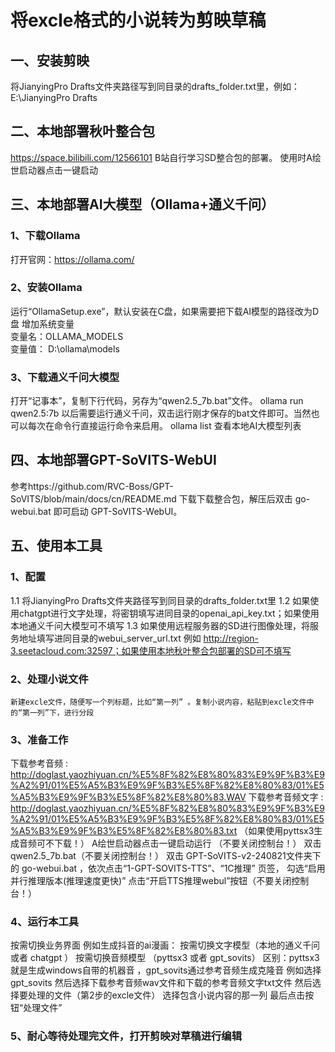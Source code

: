 # 将excle格式的小说转为剪映草稿
## 一、安装剪映
  将JianyingPro Drafts文件夹路径写到同目录的drafts_folder.txt里，例如：E:\JianyingPro Drafts

## 二、本地部署秋叶整合包
  https://space.bilibili.com/12566101  B站自行学习SD整合包的部署。
  使用时A绘世启动器点击一键启动

## 三、本地部署AI大模型（Ollama+通义千问）
### 1、下载Ollama
  打开官网：https://ollama.com/
### 2、安装Ollama
  运行“OllamaSetup.exe”，默认安装在C盘，如果需要把下载AI模型的路径改为D盘
  增加系统变量  
  变量名：OLLAMA_MODELS  
  变量值： D:\ollama\models
### 3、下载通义千问大模型
  打开“记事本”，复制下行代码，另存为“qwen2.5_7b.bat”文件。
  ollama run qwen2.5:7b
  以后需要运行通义千问，双击运行刚才保存的bat文件即可。当然也可以每次在命令行直接运行命令来启用。
  ollama list  查看本地AI大模型列表

## 四、本地部署GPT-SoVITS-WebUI

  参考https://github.com/RVC-Boss/GPT-SoVITS/blob/main/docs/cn/README.md
  下载下载整合包，解压后双击 go-webui.bat 即可启动 GPT-SoVITS-WebUI。

## 五、使用本工具
### 1、配置
   1.1 将JianyingPro Drafts文件夹路径写到同目录的drafts_folder.txt里
   1.2 如果使用chatgpt进行文字处理，将密钥填写进同目录的openai_api_key.txt；如果使用本地通义千问大模型可不填写
   1.3 如果使用远程服务器的SD进行图像处理，将服务地址填写进同目录的webui_server_url.txt 例如 http://region-3.seetacloud.com:32597；如果使用本地秋叶整合包部署的SD可不填写
### 2、处理小说文件
    新建excle文件，随便写一个列标题，比如“第一列” 。复制小说内容，粘贴到excle文件中的“第一列”下，进行分段
### 3、准备工作
  下载参考音频 : http://doglast.yaozhiyuan.cn/%E5%8F%82%E8%80%83%E9%9F%B3%E9%A2%91/01%E5%A5%B3%E9%9F%B3%E5%8F%82%E8%80%83/01%E5%A5%B3%E9%9F%B3%E5%8F%82%E8%80%83.WAV
  下载参考音频文字 : http://doglast.yaozhiyuan.cn/%E5%8F%82%E8%80%83%E9%9F%B3%E9%A2%91/01%E5%A5%B3%E9%9F%B3%E5%8F%82%E8%80%83/01%E5%A5%B3%E9%9F%B3%E5%8F%82%E8%80%83.txt
 （如果使用pyttsx3生成音频可不下载！）
   A绘世启动器点击一键启动运行 （不要关闭控制台！）
   双击qwen2.5_7b.bat（不要关闭控制台！）
   双击 GPT-SoVITS-v2-240821文件夹下的 go-webui.bat ，依次点击“1-GPT-SOVITS-TTS”、“1C推理” 页签，
   勾选“启用并行推理版本(推理速度更快)” 点击“开启TTS推理webul”按钮（不要关闭控制台！）

### 4、运行本工具
   按需切换业务界面
   例如生成抖音的ai漫画：
   按需切换文字模型（本地的通义千问 或者 chatgpt ）
   按需切换音频模型 （pyttsx3 或者 gpt_sovits）
   区别：pyttsx3就是生成windows自带的机器音 ，gpt_sovits通过参考音频生成克隆音
   例如选择gpt_sovits 然后选择下载参考音频wav文件和下载的参考音频文字txt文件
   然后选择要处理的文件（第2步的excle文件）
   选择包含小说内容的那一列
   最后点击按钮“处理文件”
### 5、耐心等待处理完文件，打开剪映对草稿进行编辑




    
